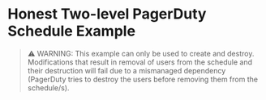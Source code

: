 # Honest Two-level PagerDuty Schedule Example

>
> ⚠️ WARNING: This example can only be used to create and destroy. Modifications that result in removal of users
> from the schedule and their destruction will fail due to a mismanaged dependency (PagerDuty tries to destroy the users
> before removing them from the schedule/s).
>
